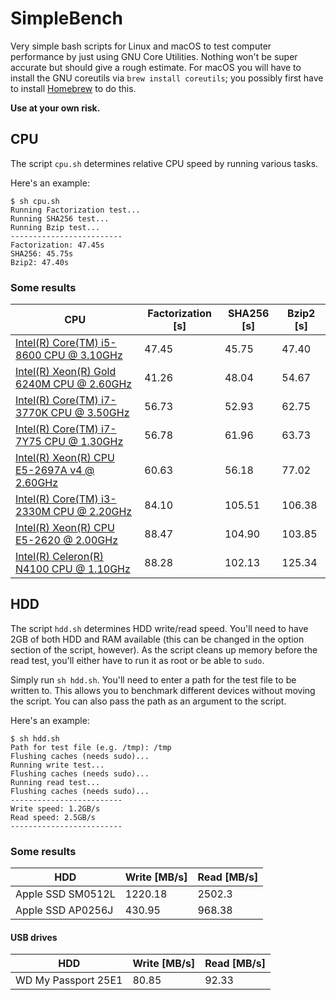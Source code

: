# SimpleBench

Very simple bash scripts for Linux and macOS to test computer performance by just using GNU Core Utilities. Nothing won't be super accurate but should give a rough estimate. For macOS you will have to install the GNU coreutils via ```brew install coreutils```; you possibly first have to install [Homebrew](https://brew.sh) to do this.

**Use at your own risk.**


## CPU

The script ```cpu.sh``` determines relative CPU speed by running various tasks.

Here's an example:

```
$ sh cpu.sh
Running Factorization test...
Running SHA256 test...
Running Bzip test...
-------------------------
Factorization: 47.45s
SHA256: 45.75s
Bzip2: 47.40s
```

### Some results

| CPU | Factorization [s] | SHA256 [s] | Bzip2 [s] |
| --- | ----------------- | ---------- | --------- |
| [Intel(R) Core(TM) i5-8600 CPU @ 3.10GHz](https://ark.intel.com/content/www/us/en/ark/products/129937/intel-core-i5-8600-processor-9m-cache-up-to-4-30-ghz.html) | 47.45 | 45.75 | 47.40 |
| [Intel(R) Xeon(R) Gold 6240M CPU @ 2.60GHz](https://ark.intel.com/content/www/us/en/ark/products/192443/intel-xeon-gold-6240-processor-24-75m-cache-2-60-ghz.html) | 41.26 | 48.04 | 54.67 |
| [Intel(R) Core(TM) i7-3770K CPU @ 3.50GHz](https://ark.intel.com/content/www/us/en/ark/products/65523/intel-core-i7-3770k-processor-8m-cache-up-to-3-90-ghz.html) | 56.73 | 52.93 | 62.75 |
| [Intel(R) Core(TM) i7-7Y75 CPU @ 1.30GHz](https://ark.intel.com/content/www/us/en/ark/products/95441/intel-core-i7-7y75-processor-4m-cache-up-to-3-60-ghz.html) | 56.78 | 61.96 | 63.73 |
| [Intel(R) Xeon(R) CPU E5-2697A v4 @ 2.60GHz](https://ark.intel.com/content/www/us/en/ark/products/91768/intel-xeon-processor-e5-2697a-v4-40m-cache-2-60-ghz.html)  | 60.63  | 56.18 | 77.02 |
| [Intel(R) Core(TM) i3-2330M CPU @ 2.20GHz](https://ark.intel.com/content/www/us/en/ark/products/53434/intel-core-i3-2330m-processor-3m-cache-2-20-ghz.html) | 84.10  | 105.51  | 106.38  |
| [Intel(R) Xeon(R) CPU E5-2620 @ 2.00GHz](https://ark.intel.com/content/www/us/en/ark/products/64594/intel-xeon-processor-e5-2620-15m-cache-2-00-ghz-7-20-gt-s-intel-qpi.html) | 88.47 | 104.90 | 103.85 |
| [Intel(R) Celeron(R) N4100 CPU @ 1.10GHz](https://ark.intel.com/content/www/us/en/ark/products/128983/intel-celeron-processor-n4100-4m-cache-up-to-2-40-ghz.html) |88.28|102.13|125.34|


## HDD

The script ```hdd.sh``` determines HDD write/read speed. You'll need to have 2GB of both HDD and RAM available (this can be changed in the option section of the script, however). As the script cleans up memory before the read test, you'll either have to run it as root or be able to ```sudo```.

Simply run ```sh hdd.sh```. You'll need to enter a path for the test file to be written to. This allows you to benchmark different devices without moving the script. You can also pass the path as an argument to the script.

Here's an example:

```
$ sh hdd.sh
Path for test file (e.g. /tmp): /tmp
Flushing caches (needs sudo)...
Running write test...
Flushing caches (needs sudo)...
Running read test...
Flushing caches (needs sudo)...
-------------------------
Write speed: 1.2GB/s
Read speed: 2.5GB/s
-------------------------
```

### Some results

| HDD | Write [MB/s] | Read [MB/s] |
| --- | ---- | ----- |
| Apple SSD SM0512L   | 1220.18  | 2502.3 |
| Apple SSD AP0256J   | 430.95 | 968.38  |

#### USB drives
| HDD | Write [MB/s] | Read [MB/s] |
| --- | ---- | ----- |
| WD My Passport 25E1  | 80.85  | 92.33 |

